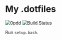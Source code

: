 # My .dotfiles

[![0pdd](http://www.0pdd.com/svg?name=pchmielowski/dotfiles)](http://www.0pdd.com/p?name=pchmielowski/dotfiles)
[![Build Status](https://travis-ci.org/pchmielowski/dotfiles.svg?branch=master)](https://travis-ci.org/pchmielowski/dotfiles)

Run `setup.bash`.
